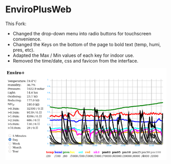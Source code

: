# EnviroPlusWeb

This Fork:
- Changed the drop-down menu into radio buttons for touchscreen convenience.
- Changed the Keys on the bottom of the page to bold text (temp, humi, pres, etc).
- Adapted the Max / Min values of each key for indoor use.
- Removed the time/date, css and favicon from the interface.

![Screenshot](image.png)
